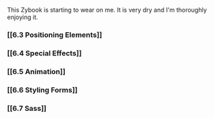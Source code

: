 This Zybook is starting to wear on me. It is very dry and I'm thoroughly enjoying it. 

### [[6.3 Positioning Elements]]


### [[6.4 Special Effects]]


### [[6.5 Animation]]


### [[6.6 Styling Forms]]


### [[6.7 Sass]]



